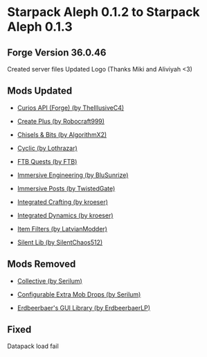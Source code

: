 #  Starpack Aleph 0.1.2 to Starpack Aleph 0.1.3
## Forge Version 36.0.46

Created server files
Updated Logo (Thanks Miki and Aliviyah <3)

## Mods Updated

*   [Curios API (Forge) (by TheIllusiveC4)](https://www.curseforge.com/minecraft/mc-mods/curios)

*   [Create Plus (by Robocraft999)](https://www.curseforge.com/minecraft/mc-mods/create-plus)

*   [Chisels & Bits (by AlgorithmX2)](https://www.curseforge.com/minecraft/mc-mods/chisels-bits)

*   [Cyclic (by Lothrazar)](https://www.curseforge.com/minecraft/mc-mods/cyclic)

*   [FTB Quests (by FTB)](https://www.curseforge.com/minecraft/mc-mods/ftb-quests)

*   [Immersive Engineering (by BluSunrize)](https://www.curseforge.com/minecraft/mc-mods/immersive-engineering)

*   [Immersive Posts (by TwistedGate)](https://www.curseforge.com/minecraft/mc-mods/immersiveposts)

*   [Integrated Crafting (by kroeser)](https://www.curseforge.com/minecraft/mc-mods/integrated-crafting)

*   [Integrated Dynamics (by kroeser)](https://www.curseforge.com/minecraft/mc-mods/integrated-dynamics)

*   [Item Filters (by LatvianModder)](https://www.curseforge.com/minecraft/mc-mods/item-filters)

*   [Silent Lib (by SilentChaos512)](https://www.curseforge.com/minecraft/mc-mods/silent-lib)

## Mods Removed

*   [Collective (by Serilum)](https://www.curseforge.com/minecraft/mc-mods/collective)

*   [Configurable Extra Mob Drops (by Serilum)](https://www.curseforge.com/minecraft/mc-mods/configurable-extra-mob-drops)

*   [Erdbeerbaer's GUI Library (by ErdbeerbaerLP)](https://www.curseforge.com/minecraft/mc-mods/eguilib)

## Fixed
Datapack load fail

